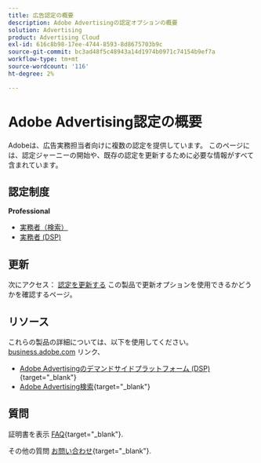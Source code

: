 ```yaml
---
title: 広告認定の概要
description: Adobe Advertisingの認定オプションの概要
solution: Advertising
product: Advertising Cloud
exl-id: 616c8b98-17ee-4744-8593-8d8675703b9c
source-git-commit: bc3ad48f5c48943a14d1974b0971c74154b9ef7a
workflow-type: tm+mt
source-wordcount: '116'
ht-degree: 2%

---
```


# Adobe Advertising認定の概要

Adobeは、広告実務担当者向けに複数の認定を提供しています。  このページには、認定ジャーニーの開始や、既存の認定を更新するために必要な情報がすべて含まれています。

## 認定制度

**Professional**

* [実務者（検索）](/help/certifications/aac/aac-search-p-business.md) <!--AD0-E501-->
* [実務者 (DSP)](/help/certifications/aac/aac-dsp-p-business.md) <!--AD0-E502-->

## 更新

次にアクセス： [認定を更新する](/help/certifications/renew.md) この製品で更新オプションを使用できるかどうかを確認するページ。

## リソース

これらの製品の詳細については、以下を使用してください。 [business.adobe.com](https://business.adobe.com/) リンク、

* [Adobe Advertisingのデマンドサイドプラットフォーム (DSP)](https://business.adobe.com/products/advertising/demand-side-platform.html){target="_blank"}
* [Adobe Advertising検索](https://business.adobe.com/products/advertising/search-marketing-management.html){target="_blank"}

## 質問

証明書を表示 [FAQ](https://experienceleague.adobe.com/docs/certification/certification/faq.html){target="_blank"}.

その他の質問 [お問い合わせ](mailto:certif@adobe.com){target="_blank"}.
